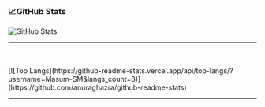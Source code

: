 ### :chart_with_upwards_trend:GitHub Stats


![GitHub Stats](https://github-readme-stats.vercel.app/api?username=Masum-SM&theme=radical)
<hr/>
<br />
<br />
[![Top Langs](https://github-readme-stats.vercel.app/api/top-langs/?username=Masum-SM&langs_count=8)](https://github.com/anuraghazra/github-readme-stats)
<hr>
